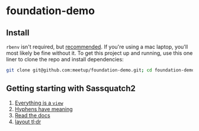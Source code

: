 # foundation-demo

## Install

`rbenv` isn't required, but [recommended](https://gist.github.com/akdetrick/7604130).
If you're using a mac laptop, you'll most likely be fine without it. To get this project
up and running, use this one liner to clone the repo and install dependencies:

```bash
git clone git@github.com:meetup/foundation-demo.git; cd foundation-demo; ./setup.sh
```

## Getting starting with Sassquatch2

1. [Everything is a `view`](https://github.com/meetup/sassquatch2/wiki/View-DOM-structure)
2. [Hyphens have meaning](https://github.com/meetup/sassquatch2/wiki/Code-standards-&-guidelines#pcv-class-name-convention)
3. [Read the docs](http://meetup.github.io/sassquatch2/)
4. [layout tl;dr](https://github.com/meetup/sassquatch2/wiki/tl;dr)
